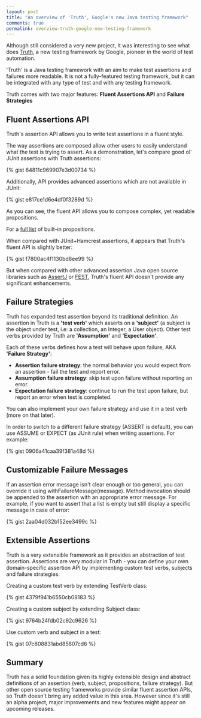 ```yaml
---
layout: post
title: "An overview of 'Truth', Google's new Java testing framework"
comments: true
permalink: overview-truth-google-new-testing-framework
---
```

Although still considered a very new project, it was interesting to see what does [Truth](https://google.github.io/truth/), a new testing framework by Google, pioneer in the world of test automation.

'Truth' is a Java testing framework with an aim to make test assertions and failures more readable.
It is not a fully-featured testing framework, but it can be integrated with any type of test and with any testing framework.

Truth comes with two major features: __Fluent Assertions API__ and __Failure Strategies__

## Fluent Assertions API

Truth's assertion API allows you to write test assertions in a fluent style.

The way assertions are composed allow other users to easily understand what the test is trying to assert.
As a demonstration, let's compare good ol' JUnit assertions with Truth assertions:

{% gist 64811c969907e3d00734 %}

Additionally, API provides advanced assertions which are not available in JUnit:

{% gist e817ce1d6e4df0f3289d %}

As you can see, the fluent API allows you to compose complex, yet readable propositions.

For a [full list](http://google.github.io/truth/usage/#built-in-propositions) of built-in propositions.

When compared with JUnit+Hamcrest assertions, it appears that Truth's fluent API is slightly better:

{% gist f7800ac4f1130bd8ee99 %}

But when compared with other advanced assertion Java open source libraries such as [AssertJ](http://joel-costigliola.github.io/assertj/) or [FEST](https://code.google.com/p/fest/), Truth's fluent API doesn't provide any significant enhancements.

## Failure Strategies

Truth has expanded test assertion beyond its traditional definition. An assertion in Truth is a __'test verb'__ which asserts on a __'subject'__ (a subject is the object under test, i.e: a collection, an Integer, a User object).
Other test verbs provided by Truth are __'Assumption'__ and __'Expectation'__. 

Each of these verbs defines how a test will behave upon failure, AKA __'Failure Strategy'__:

  - __Assertion failure strategy__: the normal behavior you would expect from an assertion - fail the test and report error.
  - __Assumption failure strategy__: skip test upon failure without reporting an error.
  - __Expectation failure strategy__: continue to run the test upon failure, but report an error when test is completed.

You can also implement your own failure strategy and use it in a test verb (more on that later).

In order to switch to a different failure strategy (ASSERT is default), you can use ASSUME or EXPECT (as JUnit rule) when writing assertions. For example:

{% gist 0906a41caa39f381a48d %}

## Customizable Failure Messages

If an assertion error message isn't clear enough or too general, you can override it using withFailureMessage(message). Method invocation should be appended to the assertion with an appropriate error message. For example, if you want to assert that a list is empty but still display a specific message in case of error:

{% gist 2aa04d032b152ee3499c %}

## Extensible Assertions

Truth is a very extensible framework as it provides an abstraction of test assertion.
Assertions are very modular in Truth -  you can define your own domain-specific assertion API by implementing custom test verbs, subjects and failure strategies. 


Creating a custom test verb by extending TestVerb class:

{% gist 4379f941b6550cb08183 %}

Creating a custom subject by extending Subject class:

{% gist 9764b24fdb02c92c9626 %}

Use custom verb and subject in a test:

{% gist 07c808831abd85807cd6 %}

## Summary

Truth has a solid foundation given its highly extensible design and abstract definitions of an assertion (verb, subject, propositions, failure strategy).
But other open source testing frameworks provide similar fluent assertion APIs, so Truth doesn't bring any added value in this area.
However since it's still an alpha project, major improvements and new features might appear on upcoming releases.
